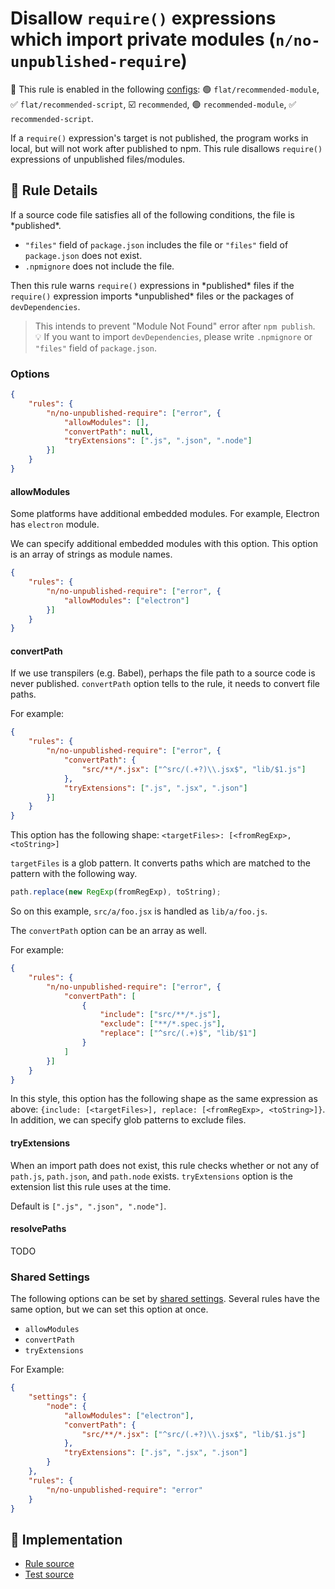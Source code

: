 # Disallow `require()` expressions which import private modules (`n/no-unpublished-require`)

💼 This rule is enabled in the following [configs](https://github.com/eslint-community/eslint-plugin-n#-configs): 🟢 `flat/recommended-module`, ✅ `flat/recommended-script`, ☑️ `recommended`, 🟢 `recommended-module`, ✅ `recommended-script`.

<!-- end auto-generated rule header -->

If a `require()` expression's target is not published, the program works in local, but will not work after published to npm.
This rule disallows `require()` expressions of unpublished files/modules.

## 📖 Rule Details

If a source code file satisfies all of the following conditions, the file is \*published\*.

- `"files"` field of `package.json` includes the file or `"files"` field of `package.json` does not exist.
- `.npmignore` does not include the file.

Then this rule warns `require()` expressions in \*published\* files if the `require()` expression imports \*unpublished\* files or the packages of `devDependencies`.

> This intends to prevent "Module Not Found" error after `npm publish`.\
> 💡 If you want to import `devDependencies`, please write `.npmignore` or `"files"` field of `package.json`.

### Options

```json
{
    "rules": {
        "n/no-unpublished-require": ["error", {
            "allowModules": [],
            "convertPath": null,
            "tryExtensions": [".js", ".json", ".node"]
        }]
    }
}
```

#### allowModules

Some platforms have additional embedded modules.
For example, Electron has `electron` module.

We can specify additional embedded modules with this option.
This option is an array of strings as module names.

```json
{
    "rules": {
        "n/no-unpublished-require": ["error", {
            "allowModules": ["electron"]
        }]
    }
}
```

#### convertPath

If we use transpilers (e.g. Babel), perhaps the file path to a source code is never published.
`convertPath` option tells to the rule, it needs to convert file paths.

For example:

```json
{
    "rules": {
        "n/no-unpublished-require": ["error", {
            "convertPath": {
                "src/**/*.jsx": ["^src/(.+?)\\.jsx$", "lib/$1.js"]
            },
            "tryExtensions": [".js", ".jsx", ".json"]
        }]
    }
}
```

This option has the following shape: `<targetFiles>: [<fromRegExp>, <toString>]`

`targetFiles` is a glob pattern.
It converts paths which are matched to the pattern with the following way.

```js
path.replace(new RegExp(fromRegExp), toString);
```

So on this example, `src/a/foo.jsx` is handled as `lib/a/foo.js`.

The `convertPath` option can be an array as well.

For example:

```json
{
    "rules": {
        "n/no-unpublished-require": ["error", {
            "convertPath": [
                {
                    "include": ["src/**/*.js"],
                    "exclude": ["**/*.spec.js"],
                    "replace": ["^src/(.+)$", "lib/$1"]
                }
            ]
        }]
    }
}
```

In this style, this option has the following shape as the same expression as above: `{include: [<targetFiles>], replace: [<fromRegExp>, <toString>]}`.
In addition, we can specify glob patterns to exclude files.

#### tryExtensions

When an import path does not exist, this rule checks whether or not any of `path.js`, `path.json`, and `path.node` exists.
`tryExtensions` option is the extension list this rule uses at the time.

Default is `[".js", ".json", ".node"]`.

#### resolvePaths

TODO

### Shared Settings

The following options can be set by [shared settings](http://eslint.org/docs/user-guide/configuring.html#adding-shared-settings).
Several rules have the same option, but we can set this option at once.

- `allowModules`
- `convertPath`
- `tryExtensions`

For Example:

```json
{
    "settings": {
        "node": {
            "allowModules": ["electron"],
            "convertPath": {
                "src/**/*.jsx": ["^src/(.+?)\\.jsx$", "lib/$1.js"]
            },
            "tryExtensions": [".js", ".jsx", ".json"]
        }
    },
    "rules": {
        "n/no-unpublished-require": "error"
    }
}
```

## 🔎 Implementation

- [Rule source](../../lib/rules/no-unpublished-require.js)
- [Test source](../../tests/lib/rules/no-unpublished-require.js)
